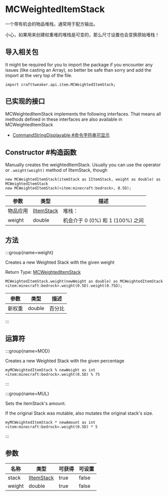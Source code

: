 # MCWeightedItemStack

一个带有机会的物品堆栈，通常用于配方输出。 <p> 小心，如果用来创建权重堆的堆栈是可变的，那么尺寸设置也会变换原始堆栈！

## 导入相关包

It might be required for you to import the package if you encounter any issues (like casting an Array), so better be safe than sorry and add the import at the very top of the file.
```zenscript
import crafttweaker.api.item.MCWeightedItemStack;
```


## 已实现的接口
MCWeightedItemStack implements the following interfaces. That means all methods defined in these interfaces are also available in MCWeightedItemStack

- [CommandStringDisplayable #命令字符串可显示](/vanilla/api/brackets/CommandStringDisplayable)

## Constructor #构造函数

Manually creates the weightedItemStack. Usually you can use the operator or `.weight(weight)` method of IItemStack, though
```zenscript
new MCWeightedItemStack(itemStack as IItemStack, weight as double) as MCWeightedItemStack
new MCWeightedItemStack(<item:minecraft:bedrock>, 0.5D);
```

| 参数     | 类型                                          | 描述                        |
| ------ | ------------------------------------------- | ------------------------- |
| 物品应用   | [IItemStack](/vanilla/api/items/IItemStack) | 堆栈：                       |
| weight | double                                      | 机会介于 0 (0%) 和 1 (100%) 之间 |



## 方法

:::group{name=weight}

Creates a new Weighted Stack with the given weight

Return Type: [MCWeightedItemStack](/vanilla/api/items/MCWeightedItemStack)

```zenscript
MCWeightedItemStack.weight(newWeight as double) as MCWeightedItemStack
<item:minecraft:bedrock>.weight(0.5D).weight(0.75D);
```

| 参数  | 类型     | 描述  |
| --- | ------ | --- |
| 新权重 | double | 百分比 |


:::


## 运算符

:::group{name=MOD}

Creates a new Weighted Stack with the given percentage

```zenscript
myMCWeightedItemStack % newWeight as int
<item:minecraft:bedrock>.weight(0.5D) % 75
```

:::

:::group{name=MUL}

Sets the itemStack's amount. <p> If the original Stack was mutable, also mutates the original stack's size.

```zenscript
myMCWeightedItemStack * newAmount as int
<item:minecraft:bedrock>.weight(0.5D) * 5
```

:::


## 参数

| 名称     | 类型                                          | 可获得  | 可设置   |
| ------ | ------------------------------------------- | ---- | ----- |
| stack  | [IItemStack](/vanilla/api/items/IItemStack) | true | false |
| weight | double                                      | true | false |

